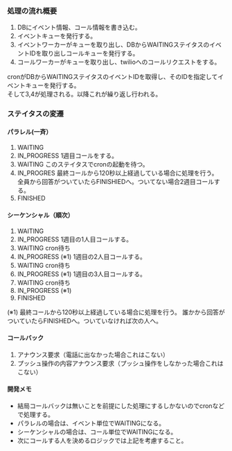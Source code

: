 ### 処理の流れ概要
1. DBにイベント情報、コール情報を書き込む。
2. イベントキューを発行する。
3. イベントワーカーがキューを取り出し、DBからWAITINGステイタスのイベントIDを取り出しコールキューを発行する。
4. コールワーカーがキューを取り出し、twilioへのコールリクエストをする。 

cronがDBからWAITINGステイタスのイベントIDを取得し、そのIDを指定してイベントキューを発行する。  
そして3,4が処理される。以降これが繰り返し行われる。

### ステイタスの変遷
#### パラレル(一斉）
1. WAITING
2. IN_PROGRESS
   1週目コールをする。
3. WAITING
   このステイタスでcronの起動を待つ。
4. IN_PROGRES
   最終コールから120秒以上経過している場合に処理を行う。
   全員から回答がついていたらFINISHIEDへ。ついてない場合2週目コールする。
5. FINISHED

#### シーケンシャル（順次）
1. WAITING
2. IN_PROGRESS
    1週目の1人目コールする。
3. WAITING cron待ち
4. IN_PROGRESS (※1)
    1週目の2人目コールする。
5. WAITING cron待ち
6. IN_PROGRESS (※1)
    1週目の3人目コールする。
7. WAITING cron待ち
8. IN_PROGRESS (※1)
9. FINISHED

(※1)
最終コールから120秒以上経過している場合に処理を行う。
誰かから回答がついていたらFINISHEDへ。ついていなければ次の人へ。

#### コールバック
1. アナウンス要求（電話に出なかった場合これはこない）
2. プッシュ操作の内容アナウンス要求（プッシュ操作をしなかった場合これはこない）

#### 開発メモ
* 結局コールバックは無いことを前提にした処理にするしかないのでcronなどで処理する。
* パラレルの場合は、イベント単位でWAITINGになる。
* シーケンシャルの場合は、コール単位でWAITINGになる。
* 次にコールする人を決めるロジックでは上記を考慮すること。
